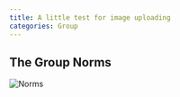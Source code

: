 ```yaml
---
title: A little test for image uploading
categories: Group
---
```



## The Group Norms

![Norms](/images/norms_0.jpg)